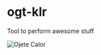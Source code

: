 # ogt-klr
Tool to perform awesome stuff

![Ojete Calor](http://www.bandalismo.net/wp-content/uploads/2017/08/ojete-calor.jpg)

